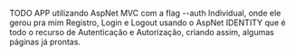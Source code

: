 TODO APP utilizando AspNet MVC com a flag --auth Individual, onde ele gerou pra mim Registro, Login e Logout usando o AspNet IDENTITY que é todo o recurso de Autenticação e Autorização, criando assim, algumas páginas já prontas.
